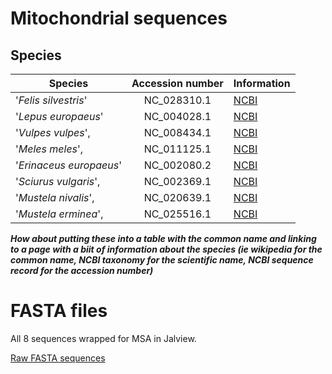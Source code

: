# Mitochondrial sequences 

## Species
|Species                  | Accession number  | Information                                             |
| ----------------------- |:-----------------:| ------------------------------------------------------- |
|'*Felis silvestris*'     |NC_028310.1        |[NCBI](http://www.ncbi.nlm.nih.gov/nuccore/NC_028310.1)  |
|'*Lepus europaeus*'      |NC_004028.1        |[NCBI]()                                                 |
|'*Vulpes vulpes*',       |NC_008434.1        |[NCBI]()                                                 |
|'*Meles meles*',         |NC_011125.1        |[NCBI]()                                                 |
|'*Erinaceus europaeus*'  |NC_002080.2        |[NCBI]()                                                 |
|'*Sciurus vulgaris*',    |NC_002369.1        |[NCBI]()                                                 |
|'*Mustela nivalis*',     |NC_020639.1        |[NCBI]()                                                 |
|'*Mustela erminea*',     |NC_025516.1        |[NCBI]()                                                 |

**_How about putting these into a table with the common name and linking to a page with a biit of information about the species (ie wikipedia for the common name, NCBI taxonomy for the scientific name, NCBI sequence record for the accession number)_**

# FASTA files

All 8 sequences wrapped for MSA in Jalview.

[Raw FASTA sequences](all_sequences.FASTA)
